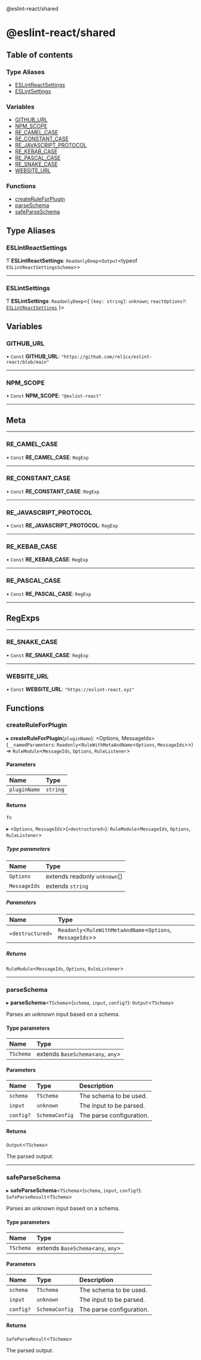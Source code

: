 @eslint-react/shared

# @eslint-react/shared

## Table of contents

### Type Aliases

- [ESLintReactSettings](README.md#eslintreactsettings)
- [ESLintSettings](README.md#eslintsettings)

### Variables

- [GITHUB\_URL](README.md#github_url)
- [NPM\_SCOPE](README.md#npm_scope)
- [RE\_CAMEL\_CASE](README.md#re_camel_case)
- [RE\_CONSTANT\_CASE](README.md#re_constant_case)
- [RE\_JAVASCRIPT\_PROTOCOL](README.md#re_javascript_protocol)
- [RE\_KEBAB\_CASE](README.md#re_kebab_case)
- [RE\_PASCAL\_CASE](README.md#re_pascal_case)
- [RE\_SNAKE\_CASE](README.md#re_snake_case)
- [WEBSITE\_URL](README.md#website_url)

### Functions

- [createRuleForPlugin](README.md#createruleforplugin)
- [parseSchema](README.md#parseschema)
- [safeParseSchema](README.md#safeparseschema)

## Type Aliases

### ESLintReactSettings

Ƭ **ESLintReactSettings**: `ReadonlyDeep`\<`Output`\<typeof `ESLintReactSettingsSchema`\>\>

___

### ESLintSettings

Ƭ **ESLintSettings**: `ReadonlyDeep`\<\{ `[key: string]`: `unknown`; `reactOptions?`: [`ESLintReactSettings`](README.md#eslintreactsettings)  }\>

## Variables

### GITHUB\_URL

• `Const` **GITHUB\_URL**: ``"https://github.com/rel1cx/eslint-react/blob/main"``

___

### NPM\_SCOPE

• `Const` **NPM\_SCOPE**: ``"@eslint-react"``

-----------------------------------------------------------------------------
Meta
-----------------------------------------------------------------------------

___

### RE\_CAMEL\_CASE

• `Const` **RE\_CAMEL\_CASE**: `RegExp`

___

### RE\_CONSTANT\_CASE

• `Const` **RE\_CONSTANT\_CASE**: `RegExp`

___

### RE\_JAVASCRIPT\_PROTOCOL

• `Const` **RE\_JAVASCRIPT\_PROTOCOL**: `RegExp`

___

### RE\_KEBAB\_CASE

• `Const` **RE\_KEBAB\_CASE**: `RegExp`

___

### RE\_PASCAL\_CASE

• `Const` **RE\_PASCAL\_CASE**: `RegExp`

-----------------------------------------------------------------------------
RegExps
-----------------------------------------------------------------------------

___

### RE\_SNAKE\_CASE

• `Const` **RE\_SNAKE\_CASE**: `RegExp`

___

### WEBSITE\_URL

• `Const` **WEBSITE\_URL**: ``"https://eslint-react.xyz"``

## Functions

### createRuleForPlugin

▸ **createRuleForPlugin**(`pluginName`): \<Options, MessageIds\>(`__namedParameters`: `Readonly`\<`RuleWithMetaAndName`\<`Options`, `MessageIds`\>\>) => `RuleModule`\<`MessageIds`, `Options`, `RuleListener`\>

#### Parameters

| Name | Type |
| :------ | :------ |
| `pluginName` | `string` |

#### Returns

`fn`

▸ \<`Options`, `MessageIds`\>(`«destructured»`): `RuleModule`\<`MessageIds`, `Options`, `RuleListener`\>

##### Type parameters

| Name | Type |
| :------ | :------ |
| `Options` | extends readonly `unknown`[] |
| `MessageIds` | extends `string` |

##### Parameters

| Name | Type |
| :------ | :------ |
| `«destructured»` | `Readonly`\<`RuleWithMetaAndName`\<`Options`, `MessageIds`\>\> |

##### Returns

`RuleModule`\<`MessageIds`, `Options`, `RuleListener`\>

___

### parseSchema

▸ **parseSchema**\<`TSchema`\>(`schema`, `input`, `config?`): `Output`\<`TSchema`\>

Parses an unknown input based on a schema.

#### Type parameters

| Name | Type |
| :------ | :------ |
| `TSchema` | extends `BaseSchema`\<`any`, `any`\> |

#### Parameters

| Name | Type | Description |
| :------ | :------ | :------ |
| `schema` | `TSchema` | The schema to be used. |
| `input` | `unknown` | The input to be parsed. |
| `config?` | `SchemaConfig` | The parse configuration. |

#### Returns

`Output`\<`TSchema`\>

The parsed output.

___

### safeParseSchema

▸ **safeParseSchema**\<`TSchema`\>(`schema`, `input`, `config?`): `SafeParseResult`\<`TSchema`\>

Parses an unknown input based on a schema.

#### Type parameters

| Name | Type |
| :------ | :------ |
| `TSchema` | extends `BaseSchema`\<`any`, `any`\> |

#### Parameters

| Name | Type | Description |
| :------ | :------ | :------ |
| `schema` | `TSchema` | The schema to be used. |
| `input` | `unknown` | The input to be parsed. |
| `config?` | `SchemaConfig` | The parse configuration. |

#### Returns

`SafeParseResult`\<`TSchema`\>

The parsed output.
